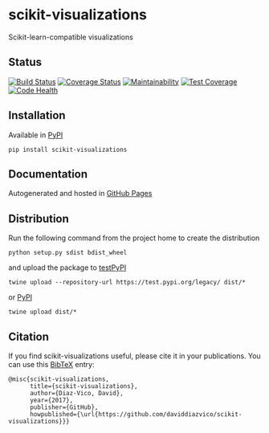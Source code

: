 # scikit-visualizations
Scikit-learn-compatible visualizations

## Status
[![Build Status](https://travis-ci.org/daviddiazvico/scikit-visualizations.svg?branch=master)](https://travis-ci.org/daviddiazvico/scikit-visualizations)
[![Coverage Status](https://coveralls.io/repos/github/daviddiazvico/scikit-visualizations/badge.svg)](https://coveralls.io/github/daviddiazvico/scikit-visualizations)
[![Maintainability](https://api.codeclimate.com/v1/badges/0d44dcdbb204b8f4fc37/maintainability)](https://codeclimate.com/github/daviddiazvico/scikit-visualizations/maintainability)
[![Test Coverage](https://api.codeclimate.com/v1/badges/0d44dcdbb204b8f4fc37/test_coverage)](https://codeclimate.com/github/daviddiazvico/scikit-visualizations/test_coverage)
[![Code Health](https://landscape.io/github/daviddiazvico/scikit-visualizations/master/landscape.svg?style=flat)](https://landscape.io/github/daviddiazvico/scikit-visualizations/master)

## Installation
Available in [PyPI](https://pypi.python.org/pypi?:action=display&name=scikit-visualizations)
```
pip install scikit-visualizations
```

## Documentation
Autogenerated and hosted in [GitHub Pages](https://daviddiazvico.github.io/scikit-visualizations/)

## Distribution
Run the following command from the project home to create the distribution
```
python setup.py sdist bdist_wheel
```
and upload the package to [testPyPI](https://testpypi.python.org/)
```
twine upload --repository-url https://test.pypi.org/legacy/ dist/*
```
or [PyPI](https://pypi.python.org/)
```
twine upload dist/*
```

## Citation
If you find scikit-visualizations useful, please cite it in your publications. You can use this [BibTeX](http://www.bibtex.org/) entry:
```
@misc{scikit-visualizations,
      title={scikit-visualizations},
      author={Diaz-Vico, David},
      year={2017},
      publisher={GitHub},
      howpublished={\url{https://github.com/daviddiazvico/scikit-visualizations}}}
```